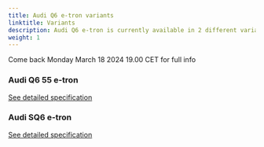 ```yaml
---
title: Audi Q6 e-tron variants
linktitle: Variants
description: Audi Q6 e-tron is currently available in 2 different variants with more expected variants to come.
weight: 1
---
```


<div class="alert alert-primary" role="alert">
 Come back Monday March 18 2024 19.00 CET for full info
</div>


<!-- markdownlint-disable MD033 -->
### Audi Q6 55 e-tron



[See detailed specification](../specifications/#audi-q8-50-e-tron)

### Audi SQ6 e-tron


[See detailed specification](../specifications/#audi-q8-50-sportback-e-tron)
